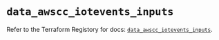 # `data_awscc_iotevents_inputs`

Refer to the Terraform Registory for docs: [`data_awscc_iotevents_inputs`](https://registry.terraform.io/providers/hashicorp/awscc/0.70.0/docs/data-sources/iotevents_inputs).
